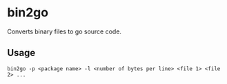 bin2go
======

Converts binary files to go source code.

Usage
-----

	bin2go -p <package name> -l <number of bytes per line> <file 1> <file 2> ...